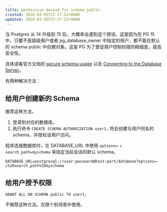```yaml
---
title: permission denied for schema public
created: 2016-03-03T23:27:52+0800
updated: 2016-03-03T23:27:52+0800
---
```


当 Postgres 从 14 升级到 15 后，大概率会遇到这个错误。这是因为在 PG 15 中，只要不是超级用户或者 pg_database_owner 中指定的用户，都不能在默认的 schema public 中创建对象。这是 PG 为了督促用户控制权限的精细度，提高安全性。

具体请看官方文档的 [secure schema usage](https://www.postgresql.org/docs/17/ddl-schemas.html#DDL-SCHEMAS-PATTERNS) 以及 [Connecting to the Database Server](https://www.postgresql.org/docs/17/ecpg-connect.html#ECPG-CONNECTING)。

有两种解决方法：

## 给用户创建新的 Schema

推荐这种方法。

1. 登录到对应的数据库。
2. 执行命令 `CREATE SCHEMA AUTHORIZATION user1;` 将会创建与用户同名的 schema，并授权该用户访问。

程序连接数据库时，在 DATABASE_URL 中使用 `options=-c search_path=myschema` 来指定当前会话的默认 schema。

`DATABASE_URL=postgresql://user:password@host:port/database?options=-c%20search_path%3Dmyschema`

## 给用户授予权限

`GRANT ALL ON SCHEMA public TO user1;`

不推荐这种方法。仅限个别场景中使用。

